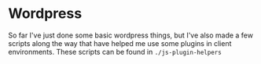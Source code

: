 # Wordpress

So far I've just done some basic wordpress things, but I've also made a few scripts along the way that have helped me use some plugins in client environments. These scripts can be found in `./js-plugin-helpers`
